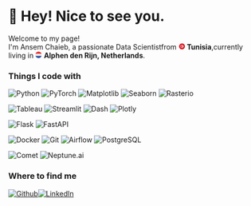 <h1> 👋 Hey! Nice to see you.</h1>

<p>Welcome to my page! </br> I'm Ansem Chaieb, a passionate Data Scientistfrom <img src="tunisia.png" width="13"/> <b>Tunisia</b>,currently living in  <img src="netherlands.png" width="13"/> <b>Alphen den Rijn, Netherlands</b>. </p>

<h3>Things I code with</h3>
<p>

![Python](https://img.shields.io/badge/-Python-3776AB?style=flat-square&logo=python&logoColor=white)
![PyTorch](https://img.shields.io/badge/-PyTorch-EE4C2C?style=flat-square&logo=pytorch&logoColor=white)
![Matplotlib](https://img.shields.io/badge/-Matplotlib-11557c?style=flat-square&logo=python&logoColor=white)
![Seaborn](https://img.shields.io/badge/-Seaborn-3776AB?style=flat-square&logo=python&logoColor=white)
![Rasterio](https://img.shields.io/badge/-Rasterio-3776AB?style=flat-square&logo=python&logoColor=white)

![Tableau](https://img.shields.io/badge/-Tableau-E97627?style=flat-square&logo=tableau&logoColor=white)
![Streamlit](https://img.shields.io/badge/-Streamlit-FF4B4B?style=flat-square&logo=streamlit&logoColor=white)
![Dash](https://img.shields.io/badge/-Dash-008DE4?style=flat-square&logo=dash&logoColor=white)
![Plotly](https://img.shields.io/badge/-Plotly-3F4F75?style=flat-square&logo=plotly&logoColor=white)

![Flask](https://img.shields.io/badge/-Flask-000000?style=flat-square&logo=flask&logoColor=white)
![FastAPI](https://img.shields.io/badge/-FastAPI-009688?style=flat-square&logo=fastapi&logoColor=white)

![Docker](https://img.shields.io/badge/-Docker-46a2f1?style=flat-square&logo=docker&logoColor=white)
![Git](https://img.shields.io/badge/-Git-F05032?style=flat-square&logo=git&logoColor=white)
![Airflow](https://img.shields.io/badge/-Apache%20Airflow-017CEE?style=flat-square&logo=apache-airflow&logoColor=white)
![PostgreSQL](https://img.shields.io/badge/-PostgreSQL-336791?style=flat-square&logo=postgresql&logoColor=white)

![Comet](https://img.shields.io/badge/-Comet-000000?style=flat-square&logo=comet&logoColor=white)
![Neptune.ai](https://img.shields.io/badge/-Neptune.ai-4B0082?style=flat-square&logo=neptune.ai&logoColor=white)
</p>

<h3>Where to find me</h3>
<p><a href="https://github.com/Ansem-chaieb" target="_blank"><img alt="Github" src="https://img.shields.io/badge/GitHub-%2312100E.svg?&style=for-the-badge&logo=Github&logoColor=white" /></a><a href="https://www.linkedin.com/in/ansem-chaieb/" target="_blank"><img alt="LinkedIn" src="https://img.shields.io/badge/linkedin-%230077B5.svg?&style=for-the-badge&logo=linkedin&logoColor=white" /></a> 
</p>


